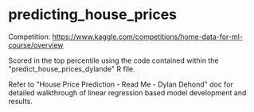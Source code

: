 # predicting_house_prices
Competition: https://www.kaggle.com/competitions/home-data-for-ml-course/overview

Scored in the top percentile using the code contained within the "predict_house_prices_dylande" R file.

Refer to "House Price Prediction - Read Me - Dylan Dehond" doc for detailed walkthrough of linear regression based model development and results.
